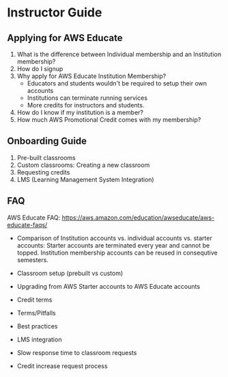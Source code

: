 # Instructor Guide

## Applying for AWS Educate

1. What is the difference between Individual membership and an Institution membership? 
2. How do I signup
3. Why apply for AWS Educate Institution Membership?
   * Educators and students wouldn't be required to setup their own accounts
   * Institutions can terminate running services
   * More credits for instructors and students. 
4. How do I know if my institution is a member?
5. How much AWS Promotional Credit comes with my membership?

## Onboarding Guide

1. Pre-built classrooms
2. Custom classrooms: Creating a new classroom
3. Requesting credits
4. LMS (Learning Management System Integration)

## FAQ

AWS Educate FAQ: https://aws.amazon.com/education/awseducate/aws-educate-faqs/

* Comparison of Institution accounts vs. individual accounts vs. starter accounts: Starter accounts are terminated  every year and cannot be topped. Institution membership accounts can be reused in consequtive semesters.
 
* Classroom setup (prebuilt vs custom)
* Upgrading from AWS Starter accounts to AWS Educate accounts
* Credit terms
* Terms/Pitfalls
* Best practices
* LMS integration
* Slow response time to classroom requests
* Credit increase request process


